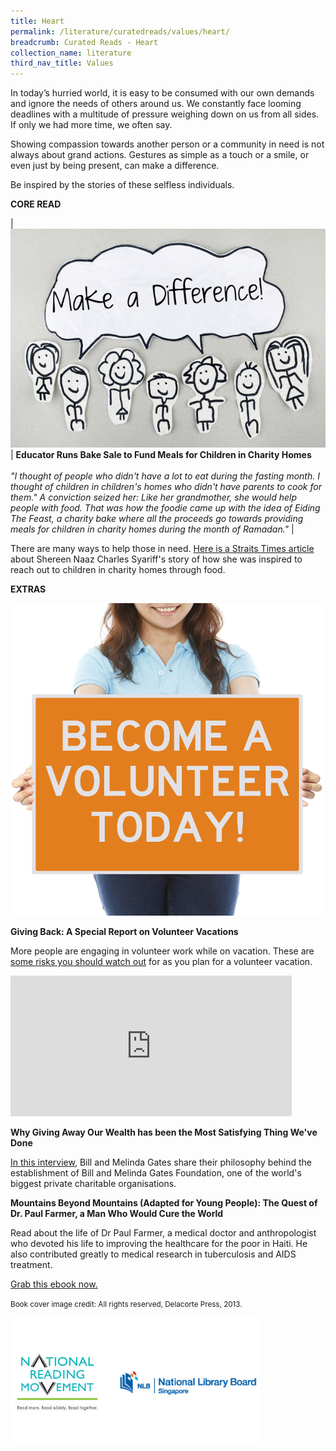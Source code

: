 ```yaml
---
title: Heart
permalink: /literature/curatedreads/values/heart/
breadcrumb: Curated Reads - Heart
collection_name: literature
third_nav_title: Values
---
```


In today’s hurried world, it is easy to be consumed with our own demands and ignore the needs of others around us. We constantly face looming deadlines with a multitude of pressure weighing down on us from all sides. If only we had more time, we often say.

Showing compassion towards another person or a community in need is not always about grand actions. Gestures as simple as a touch or a smile, or even just by being present, can make a difference.

Be inspired by the stories of these selfless individuals.

**CORE READ**

| ![Make a difference image](/images/literature/curatedreads/values/iStock_54091434_MEDIUM_Resized.jpg) | **Educator Runs Bake Sale to Fund Meals for Children in Charity Homes** <br><br> _"I thought of people who didn't have a lot to eat during the fasting month. I thought of children in children's homes who didn't have parents to cook for them." A conviction seized her: Like her grandmother, she would help people with food. That was how the foodie came up with the idea of Eiding The Feast, a charity bake where all the proceeds go towards providing meals for children in charity homes during the month of Ramadan."_ |

There are many ways to help those in need. [Here is a Straits Times article](https://www.straitstimes.com/opinion/educator-runs-bake-sale-to-fund-meals-for-children-in-charity-homes) about Shereen Naaz Charles Syariff's story of how she was inspired to reach out to children in charity homes through food.

**EXTRAS**

![Volunteer image](/images/literature/curatedreads/values/iStock_74726313_MEDIUM_Resized.jpg)

**Giving Back: A Special Report on Volunteer Vacations**

More people are engaging in volunteer work while on vacation. These are [some risks you should watch out](https://www.cntraveler.com/stories/2013-01-15/volunteer-vacations-rewards-risks) for as you plan for a volunteer vacation.

<iframe src="https://embed-ssl.ted.com/talks/bill_and_melinda_gates_why_giving_away_our_wealth_has_been_the_most_satisfying_thing_we_ve_done.html" width="450" height="225" frameborder="0" scrolling="no" allowfullscreen="allowfullscreen"></iframe>

**Why Giving Away Our Wealth has been the Most Satisfying Thing We've Done**

[In this interview](https://www.ted.com/talks/bill_and_melinda_gates_why_giving_away_our_wealth_has_been_the_most_satisfying_thing_we_ve_done), Bill and Melinda Gates share their philosophy behind the establishment of Bill and Melinda Gates Foundation, one of the world's biggest private charitable organisations.


**Mountains Beyond Mountains (Adapted for Young People): The Quest of Dr. Paul Farmer, a Man Who Would Cure the World**

Read about the life of Dr Paul Farmer, a medical doctor and anthropologist who devoted his life to improving the healthcare for the poor in Haiti. He also contributed greatly to medical research in tuberculosis and AIDS treatment.

[Grab this ebook now.](https://eresources.nlb.gov.sg/eReads/cms/details?uuid=fd6dd519-a00f-4e94-acd0-ee11105f9d8f)

<small>Book cover image credit: All rights reserved, Delacorte Press, 2013.</small>

![Logos image](/images/literature/curatedreads/logos-updated.jpeg)

